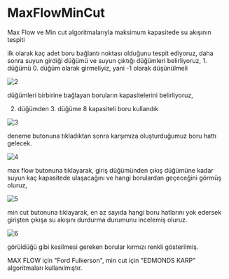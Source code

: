 # MaxFlowMinCut
Max Flow ve Min cut algoritmalarıyla maksimum kapasitede su akışının tespiti

ilk olarak kaç adet boru bağlantı noktası olduğunu tespit ediyoruz,
daha sonra suyun girdiği düğümü ve suyun çıktığı düğümleri belirliyoruz, 1. düğümü 0. düğüm olarak girmeliyiz, yani -1 olarak düşünülmeli

![2](https://user-images.githubusercontent.com/49997690/108436647-e20d1d00-725c-11eb-9c9b-e158a3b03c16.PNG)

düğümleri birbirine bağlayan boruların kapasitelerini belirliyoruz,

2. düğümden 3. düğüme 8 kapasiteli boru kullandık

![3](https://user-images.githubusercontent.com/49997690/108437597-bab74f80-725e-11eb-8c90-42cae6c34102.PNG)

deneme butonuna tıkladıktan sonra karşımıza oluşturduğumuz boru hattı gelecek.

![4](https://user-images.githubusercontent.com/49997690/108436696-f6511a00-725c-11eb-97ff-58527716e9ac.PNG)

max flow butonuna tıklayarak, giriş düğümünden çıkış düğümüne kadar suyun kaç kapasitede ulaşacağını ve hangi borulardan geçeceğini görmüş oluruz,

![5](https://user-images.githubusercontent.com/49997690/108436713-fe10be80-725c-11eb-9f2f-692e92237704.PNG)

min cut butonuna tıklayarak, en az sayıda hangi boru hatlarını yok edersek girişten çıkışa su akışını durdurma durumunu incelemiş oluruz.

![6](https://user-images.githubusercontent.com/49997690/108437606-c0ad3080-725e-11eb-97db-c0c55b348e9a.PNG)

görüldüğü gibi kesilmesi gereken borular kırmızı renkli gösterilmiş.

MAX FLOW için "Ford Fulkerson", min cut için "EDMONDS KARP" algoritmaları kullanılmıştır.
